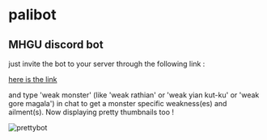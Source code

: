 # palibot
MHGU discord bot
------
just invite the bot to your server through the following link :

[here is the link](https://discordapp.com/api/oauth2/authorize?client_id=510472551332315157&permissions=8&redirect_uri=https%3A%2F%2Fdiscordapp.com%2Foath2%2Fauthorize%3Fcliend_id%3D%3CBot_Client_ID%3E%26scope%3Dbot%26permissions%3D0&scope=bot)

and type 'weak monster' (like 'weak rathian' or 'weak yian kut-ku' or 'weak gore magala') in chat to get a monster specific weakness(es) and ailment(s). Now displaying pretty thumbnails too !

![prettybot](https://i.imgur.com/qBUaa8B.png)
